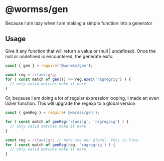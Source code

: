 # @wormss/gen
Because I am lazy when I am making a simple function into a generator

## Usage
Give it any function that will return a value or (null | undefined). Once the null or undefined is encountered, the generate exits.

```js
const { gen } = require('@wormss/gen');

const reg = /r[aei]g/g;
for ( const match of gen(() => reg.exec('ragregrig') ) {
  // only valid matches make it here
}
```

Or, because I am doing a lot of regular expression looping, I made an even lazier function.
This will upgrade the regexp to a global version

```js
const { genReg } = require('@wormss/gen');

for ( const match of genReg('r[aei]g', 'ragregrig') ) {
  // only valid matches make it here
}
```

```js
const reg = /r[aei]g/; // note the non global, this is fine.
for ( const match of genReg(reg, 'ragregrig') ) {
  // only valid matches make it here
}
```

